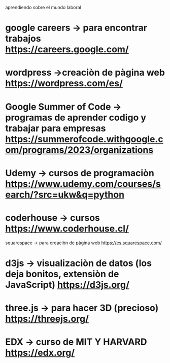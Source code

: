aprendiendo sobre el mundo laboral 
# google careers -> para encontrar trabajos https://careers.google.com/
# wordpress ->creaciòn de pàgina web https://wordpress.com/es/
# Google Summer of Code -> programas de aprender codigo y trabajar para empresas https://summerofcode.withgoogle.com/programs/2023/organizations
# Udemy -> cursos de programaciòn https://www.udemy.com/courses/search/?src=ukw&q=python
# coderhouse -> cursos https://www.coderhouse.cl/
squarespace -> para creaciòn de pàgina web https://es.squarespace.com/
# d3js -> visualizaciòn de datos (los deja bonitos, extensiòn de JavaScript) https://d3js.org/
# three.js -> para hacer 3D (precioso) https://threejs.org/
# EDX -> curso de MIT Y HARVARD https://edx.org/
